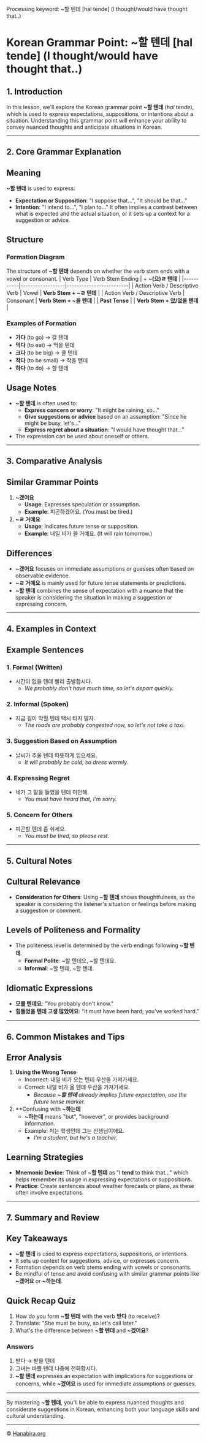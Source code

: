 Processing keyword: ~할 텐데 [hal tende] (I thought/would have thought that..)
# Korean Grammar Point: ~할 텐데 [hal tende] (I thought/would have thought that..)

## 1. Introduction
In this lesson, we'll explore the Korean grammar point **~할 텐데** (*hal tende*), which is used to express expectations, suppositions, or intentions about a situation. Understanding this grammar point will enhance your ability to convey nuanced thoughts and anticipate situations in Korean.

---
## 2. Core Grammar Explanation
## Meaning
**~할 텐데** is used to express:
- **Expectation or Supposition**: "I suppose that...", "It should be that..."
- **Intention**: "I intend to...", "I plan to..."
It often implies a contrast between what is expected and the actual situation, or it sets up a context for a suggestion or advice.
## Structure
### Formation Diagram
The structure of **~할 텐데** depends on whether the verb stem ends with a vowel or consonant.
| Verb Type | Verb Stem Ending | + **~(으)ㄹ 텐데**       |
|-----------|------------------|-------------------------|
| Action Verb / Descriptive Verb | Vowel                | **Verb Stem + ~ㄹ 텐데**  |
| Action Verb / Descriptive Verb | Consonant            | **Verb Stem + ~을 텐데**  |
| **Past Tense** |                | **Verb Stem + 았/었을 텐데** |
### Examples of Formation
- **가다** (to go) → 갈 텐데
- **먹다** (to eat) → 먹을 텐데
- **크다** (to be big) → 클 텐데
- **작다** (to be small) → 작을 텐데
- **하다** (to do) → 할 텐데
## Usage Notes
- **~할 텐데** is often used to:
  - **Express concern or worry**: "It might be raining, so..."
  - **Give suggestions or advice** based on an assumption: "Since he might be busy, let's..."
  - **Express regret about a situation**: "I would have thought that..."
- The expression can be used about oneself or others.
---
## 3. Comparative Analysis
## Similar Grammar Points
1. **~겠어요**
   - **Usage**: Expresses speculation or assumption.
   - **Example**: 피곤하겠어요. (You must be tired.)
2. **~ㄹ 거예요**
   - **Usage**: Indicates future tense or supposition.
   - **Example**: 내일 비가 올 거예요. (It will rain tomorrow.)
## Differences
- **~겠어요** focuses on immediate assumptions or guesses often based on observable evidence.
- **~ㄹ 거예요** is mainly used for future tense statements or predictions.
- **~할 텐데** combines the sense of expectation with a nuance that the speaker is considering the situation in making a suggestion or expressing concern.
---
## 4. Examples in Context
## Example Sentences
### 1. Formal (Written)
- 시간이 없을 텐데 빨리 출발합시다.
  - *We probably don't have much time, so let's depart quickly.*
### 2. Informal (Spoken)
- 지금 길이 막힐 텐데 택시 타지 말자.
  - *The roads are probably congested now, so let's not take a taxi.*
### 3. Suggestion Based on Assumption
- 날씨가 추울 텐데 따뜻하게 입으세요.
  - *It will probably be cold, so dress warmly.*
### 4. Expressing Regret
- 네가 그 말을 들었을 텐데 미안해.
  - *You must have heard that, I'm sorry.*
### 5. Concern for Others
- 피곤할 텐데 좀 쉬세요.
  - *You must be tired, so please rest.*
---
## 5. Cultural Notes
## Cultural Relevance
- **Consideration for Others**: Using **~할 텐데** shows thoughtfulness, as the speaker is considering the listener's situation or feelings before making a suggestion or comment.
## Levels of Politeness and Formality
- The politeness level is determined by the verb endings following **~할 텐데**.
  - **Formal Polite**: ~할 텐데요, ~할 텐데요.
  - **Informal**: ~할 텐데, ~할 텐데.
## Idiomatic Expressions
- **모를 텐데요**: "You probably don't know."
- **힘들었을 텐데 고생 많았어요**: "It must have been hard; you've worked hard."
---
## 6. Common Mistakes and Tips
## Error Analysis
1. **Using the Wrong Tense**
   - Incorrect: 내일 비가 오는 텐데 우산을 가져가세요.
   - Correct: 내일 비가 올 텐데 우산을 가져가세요.
     - *Because **~할 텐데** already implies future expectation, use the future tense marker.*
2. **Confusing with **~하는데**
   - **~하는데** means "but", "however", or provides background information.
   - Example: 저는 학생인데 그는 선생님이에요.
     - *I'm a student, but he's a teacher.*
## Learning Strategies
- **Mnemonic Device**: Think of **~할 텐데** as "I **tend** to think that..." which helps remember its usage in expressing expectations or suppositions.
- **Practice**: Create sentences about weather forecasts or plans, as these often involve expectations.
---
## 7. Summary and Review
## Key Takeaways
- **~할 텐데** is used to express expectations, suppositions, or intentions.
- It sets up context for suggestions, advice, or expresses concern.
- Formation depends on verb stems ending with vowels or consonants.
- Be mindful of tense and avoid confusing with similar grammar points like **~겠어요** or **~하는데**.
## Quick Recap Quiz
1. How do you form **~할 텐데** with the verb **받다** (to receive)?
2. Translate: "She must be busy, so let's call later."
3. What's the difference between **~할 텐데** and **~겠어요**?
### Answers
1. 받다 → 받을 텐데
2. 그녀는 바쁠 텐데 나중에 전화합시다.
3. **~할 텐데** expresses an expectation with implications for suggestions or concerns, while **~겠어요** is used for immediate assumptions or guesses.
---
By mastering **~할 텐데**, you'll be able to express nuanced thoughts and considerate suggestions in Korean, enhancing both your language skills and cultural understanding.

---
© [Hanabira.org](https://hanabira.org)
